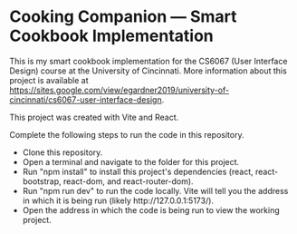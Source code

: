 # Cooking Companion — Smart Cookbook Implementation
This is my smart cookbook implementation for the CS6067 (User Interface Design) course at the University of Cincinnati.
More information about this project is available at https://sites.google.com/view/egardner2019/university-of-cincinnati/cs6067-user-interface-design.

This project was created with Vite and React.

Complete the following steps to run the code in this repository.
<ul>
  <li>Clone this repository.</li>
  <li>Open a terminal and navigate to the folder for this project.</li>
  <li>Run "npm install" to install this project's dependencies (react, react-bootstrap, react-dom, and react-router-dom).</li>
  <li>Run "npm run dev" to run the code locally. Vite will tell you the address in which it is being run (likely http://127.0.0.1:5173/).</li>
  <li>Open the address in which the code is being run to view the working project.</li>
</ul>
